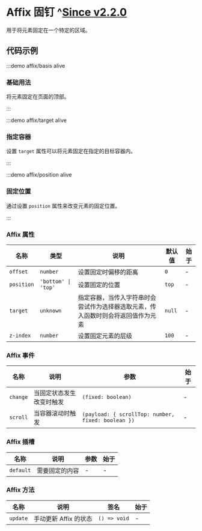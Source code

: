 # Affix 固钉 ^[Since v2.2.0](!s)

用于将元素固定在一个特定的区域。

## 代码示例

:::demo affix/basis alive

### 基础用法

将元素固定在页面的顶部。

:::

:::demo affix/target alive

### 指定容器

设置 `target` 属性可以将元素固定在指定的目标容器内。

:::

:::demo affix/position alive

### 固定位置

通过设置 `position` 属性来改变元素的固定位置。

:::

### Affix 属性

| 名称       | 类型                | 说明                                                                             | 默认值 | 始于 |
| ---------- | ------------------- | -------------------------------------------------------------------------------- | ------ | ---- |
| `offset`   | `number`            | 设置固定时偏移的距离                                                             | `0`    | -    |
| `position` | `'bottom' \| 'top'` | 设置固定的位置                                                                   | `top`  | -    |
| `target`   | `unknown`           | 指定容器，当传入字符串时会尝试作为选择器选取元素，传入函数时则会将返回值作为元素 | `null` | -    |
| `z-index`  | `number`            | 设置固定元素的层级                                                               | `100`  | -    |

### Affix 事件

| 名称     | 说明                     | 参数                                               | 始于 |
| -------- | ------------------------ | -------------------------------------------------- | ---- |
| `change` | 当固定状态发生改变时触发 | `(fixed: boolean)`                                 | -    |
| `scroll` | 当容器滚动时触发         | `(payload: { scrollTop: number, fixed: boolean })` | -    |

### Affix 插槽

| 名称      | 说明           | 参数 | 始于 |
| --------- | -------------- | ---- | ---- |
| `default` | 需要固定的内容 | -    | -    |

### Affix 方法

| 名称     | 说明                  | 签名         | 始于 |
| -------- | --------------------- | ------------ | ---- |
| `update` | 手动更新 Affix 的状态 | `() => void` | -    |
